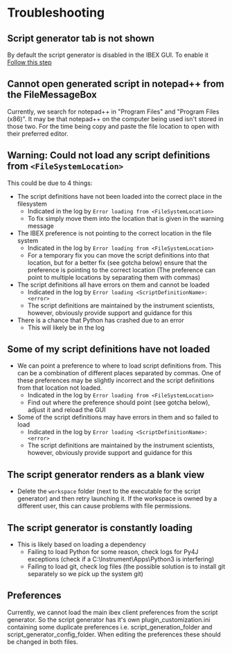 # Troubleshooting

## Script generator tab is not shown

By default the script generator is disabled in the IBEX GUI. To enable it [Follow this step](https://github.com/ISISComputingGroup/ibex_developers_manual/wiki/The-IBEX-Script-Generator#adding-the-perspective-into-the-client)

## Cannot open generated script in notepad++ from the FileMessageBox

Currently, we search for notepad++ in "Program Files" and "Program Files (x86)". It may be that notepad++ on the computer being used isn't stored in those two. For the time being copy and paste the file location to open with their preferred editor. 

## Warning: Could not load any script definitions from `<FileSystemLocation>`

This could be due to 4 things:

- The script definitions have not been loaded into the correct place in the filesystem
   - Indicated in the log by `Error loading from <FileSystemLocation>`
   - To fix simply move them into the location that is given in the warning message
- The IBEX preference is not pointing to the correct location in the file system
   - Indicated in the log by `Error loading from <FileSystemLocation>`
   - For a temporary fix you can move the script definitions into that location, but for a better fix (see gotcha below) ensure that the preference is pointing to the correct location (The preference can point to multiple locations by separating them with commas)
- The script definitions all have errors on them and cannot be loaded
   - Indicated in the log by `Error loading <ScriptDefinitionName>: <error>`
   - The script definitions are maintained by the instrument scientists, however, obviously provide support and guidance for this
- There is a chance that Python has crashed due to an error
   - This will likely be in the log

## Some of my script definitions have not loaded

- We can point a preference to where to load script definitions from. This can be a combination of different places separated by commas. One of these preferences may be slightly incorrect and the script definitions from that location not loaded.
   - Indicated in the log by `Error loading from <FileSystemLocation>`
   - Find out where the preference should point (see gotcha below), adjust it and reload the GUI
- Some of the script definitions may have errors in them and so failed to load
   - Indicated in the log by `Error loading <ScriptDefinitionName>: <error>`
   - The script definitions are maintained by the instrument scientists, however, obviously provide support and guidance for this

## The script generator renders as a blank view

- Delete the `workspace` folder (next to the executable for the script generator) and then retry launching it. If the workspace is owned by a different user, this can cause problems with file permissions.

## The script generator is constantly loading

- This is likely based on loading a dependency
    - Failing to load Python for some reason, check logs for Py4J exceptions (check if a C:\Instrument\Apps\Python3 is interfering)
    - Failing to load git, check log files (the possible solution is to install git separately so we pick up the system git)

## Preferences

Currently, we cannot load the main ibex client preferences from the script generator. So the script generator has it's own plugin_customization.ini containing some duplicate preferences i.e. script_generation_folder and script_generator_config_folder. When editing the preferences these should be changed in both files.